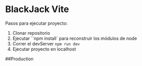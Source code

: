 # BlackJack Vite

Pasos para ejecutar proyecto:

1. Clonar repositorio
2. Ejecutar ``npm install` para reconstruir los módulos de node
3. Correr el devServer `npm run dev`
4. Ejecutar proyecto en localhost

##Production

